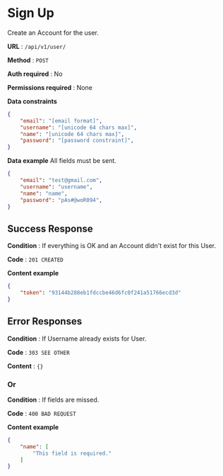 # Sign Up

Create an Account for the user.

**URL** : `/api/v1/user/`

**Method** : `POST`

**Auth required** : No

**Permissions required** : None

**Data constraints**

```json
{
    "email": "[email format]",
    "username": "[unicode 64 chars max]",
    "name": "[unicode 64 chars max]",
    "password": "[password constraint]",
}
```

**Data example** All fields must be sent.

```json
{
    "email": "test@gmail.com",
    "username": "username",
    "name": "name",
    "password": "pAs#@woR094",
}
```

## Success Response

**Condition** : If everything is OK and an Account didn't exist for this User.

**Code** : `201 CREATED`

**Content example**

```json
{
    "token": "93144b288eb1fdccbe46d6fc0f241a51766ecd3d"
}
```

## Error Responses

**Condition** : If Username already exists for User.

**Code** : `303 SEE OTHER`

**Content** : `{}`

### Or

**Condition** : If fields are missed.

**Code** : `400 BAD REQUEST`

**Content example**

```json
{
    "name": [
        "This field is required."
    ]
}
```